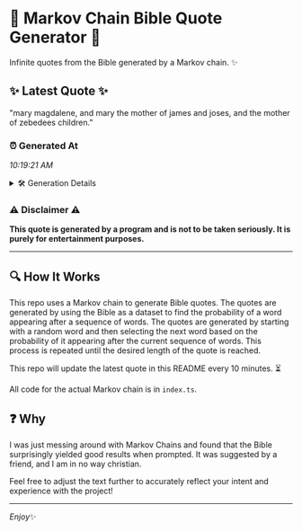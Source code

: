 # 📖 Markov Chain Bible Quote Generator 📖

Infinite quotes from the Bible generated by a Markov chain. ✨

## ✨ Latest Quote ✨
"mary magdalene, and mary the mother of james and joses, and the mother of zebedees children."

### ⏰ Generated At
*10:19:21 AM*

<details>
    <summary>🛠️ Generation Details</summary>
    <p>
        <strong>🌱 Seed:</strong> mary<br>
        <strong>🔄 Iterations:</strong> 15<br>
        <strong>📜 Context History:</strong><br>[ mary ]: magdalene,<br>[ mary, magdalene, ]: and<br>[ mary, magdalene,, and ]: mary<br>[ mary, magdalene,, and, mary ]: the<br>[ mary, magdalene,, and, mary, the ]: mother<br>[ mary, magdalene,, and, mary, the, mother ]: of<br>[ magdalene,, and, mary, the, mother, of ]: james<br>[ and, mary, the, mother, of, james ]: and<br>[ mary, the, mother, of, james, and ]: joses,<br>[ the, mother, of, james, and, joses, ]: and<br>[ mother, of, james, and, joses,, and ]: the<br>[ of, james, and, joses,, and, the ]: mother<br>[ james, and, joses,, and, the, mother ]: of<br>[ and, joses,, and, the, mother, of ]: zebedees<br>[ joses,, and, the, mother, of, zebedees ]: children.<br>
    </p>
</details>

### ⚠️ Disclaimer ⚠️
**This quote is generated by a program and is not to be taken seriously. It is purely for entertainment purposes.**

---

## 🔍 How It Works

This repo uses a Markov chain to generate Bible quotes. The quotes are generated by using the Bible as a dataset to find the probability of a word appearing after a sequence of words. The quotes are generated by starting with a random word and then selecting the next word based on the probability of it appearing after the current sequence of words. This process is repeated until the desired length of the quote is reached.

This repo will update the latest quote in this README every 10 minutes. ⏳

All code for the actual Markov chain is in `index.ts`.

## ❓ Why

I was just messing around with Markov Chains and found that the Bible surprisingly yielded good results when prompted. 
It was suggested by a friend, and I am in no way christian.

Feel free to adjust the text further to accurately reflect your intent and experience with the project!

---

*Enjoy*✨
